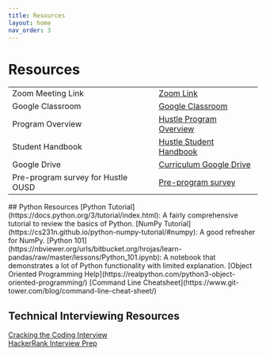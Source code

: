 ```yaml
---
title: Resources
layout: home
nav_order: 3
---
```

<h1>Resources</h1>  

<table>
  <tr>
    <td>Zoom Meeting Link</td>
    <td><a href="https://us06web.zoom.us/j/87204423433">Zoom Link</a></td>
  </tr>
  <tr>
    <td>Google Classroom</td>
    <td><a href="https://classroom.google.com/u/2/c/NzcyMTQ4NTUyMDgx">Google Classroom</a></td>
  </tr>
  <tr>
    <td>Program Overview</td>
    <td><a href="https://sites.google.com/hackthehood.org/hthcurriculumresources/hustle-program-overview?authuser=0">Hustle Program Overview</a></td>
  </tr>
  <tr>
    <td>Student Handbook</td>
    <td><a href="https://sites.google.com/hackthehood.org/hthsummer25/home/hustle?authuser=0">Hustle Student Handbook</a></td>
  </tr> 
  <tr>
    <td>Google Drive</td>
    <td><a href="https://drive.google.com/drive/folders/1uWipFH6dDgpuXsyInAxM0j8rhB4KwoXe?usp=sharing">Curriculum Google Drive</a></td>
  </tr>
  <tr>
    <td>Pre-program survey for Hustle OUSD</td>
    <td><a href="https://corexmsp4sy8p6bphbs3.qualtrics.com/jfe/form/SV_868cbkmwljABiSO">Pre-program survey</a></td>
  </tr>
</table>
## Python Resources
[Python Tutorial](https://docs.python.org/3/tutorial/index.html): A fairly comprehensive tutorial to review the basics of Python.   
[NumPy Tutorial](https://cs231n.github.io/python-numpy-tutorial/#numpy): A good refresher for NumPy.  
[Python 101](https://nbviewer.org/urls/bitbucket.org/hrojas/learn-pandas/raw/master/lessons/Python_101.ipynb): A notebook that demonstrates a lot of Python functionality with limited explanation.    
[Object Oriented Programming Help](https://realpython.com/python3-object-oriented-programming/)  
[Command Line Cheatsheet](https://www.git-tower.com/blog/command-line-cheat-sheet/)   

## Technical Interviewing Resources
[Cracking the Coding Interview](https://github.com/AatmikJain/ComputerScienceBooks/blob/master/Cracking%20the%20Coding%20Interview.pdf)  
[HackerRank Interview Prep](https://www.hackerrank.com/interview/interview-preparation-kit)
